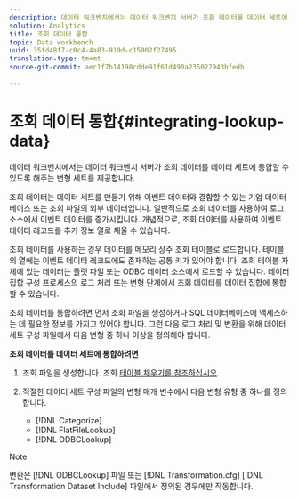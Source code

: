 ```yaml
---
description: 데이터 워크벤치에서는 데이터 워크벤치 서버가 조회 데이터를 데이터 세트에 통합할 수 있도록 해주는 변형 세트를 제공합니다.
solution: Analytics
title: 조회 데이터 통합
topic: Data workbench
uuid: 35fd48f7-c0c4-4a83-919d-c15902f27495
translation-type: tm+mt
source-git-commit: aec1f7b14198cdde91f61d490a235022943bfedb

---
```



# 조회 데이터 통합{#integrating-lookup-data}

데이터 워크벤치에서는 데이터 워크벤치 서버가 조회 데이터를 데이터 세트에 통합할 수 있도록 해주는 변형 세트를 제공합니다.

조회 데이터는 데이터 세트를 만들기 위해 이벤트 데이터와 결합할 수 있는 기업 데이터베이스 또는 조회 파일의 외부 데이터입니다. 일반적으로 조회 데이터를 사용하여 로그 소스에서 이벤트 데이터를 증가시킵니다. 개념적으로, 조회 데이터를 사용하여 이벤트 데이터 레코드를 추가 정보 열로 채울 수 있습니다.

조회 데이터를 사용하는 경우 데이터를 메모리 상주 조회 테이블로 로드합니다. 테이블의 열에는 이벤트 데이터 레코드에도 존재하는 공통 키가 있어야 합니다. 조회 테이블 자체에 있는 데이터는 플랫 파일 또는 ODBC 데이터 소스에서 로드할 수 있습니다. 데이터 집합 구성 프로세스의 로그 처리 또는 변형 단계에서 조회 데이터를 데이터 집합에 통합할 수 있습니다.

조회 데이터를 통합하려면 먼저 조회 파일을 생성하거나 SQL 데이터베이스에 액세스하는 데 필요한 정보를 가지고 있어야 합니다. 그런 다음 로그 처리 및 변환을 위해 데이터 세트 구성 파일에서 다음 변형 중 하나 이상을 정의해야 합니다.

**조회 데이터를 데이터 세트에 통합하려면**

1. 조회 파일을 생성합니다. 조회 [테이블 채우기를 참조하십시오](../../../../home/c-dataset-const-proc/c-data-trans/c-int-lookup-data/c-pop-lookup-table.md#concept-dd761338731a40e0997c33dfdabdcdf8).
1. 적절한 데이터 세트 구성 파일의 변형 매개 변수에서 다음 변형 유형 중 하나를 정의합니다.

   * [!DNL Categorize]
   * [!DNL FlatFileLookup]
   * [!DNL ODBCLookup]

>[!NOTE]
>
>변환은 [!DNL ODBCLookup] 파일 또는 [!DNL Transformation.cfg] [!DNL Transformation Dataset Include] 파일에서 정의된 경우에만 작동합니다.

